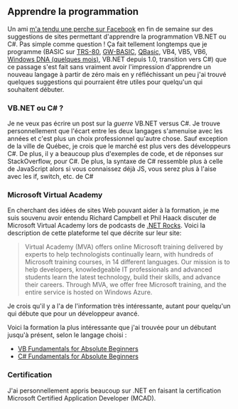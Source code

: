 ## Apprendre la programmation

Un ami [m'a tendu une perche sur Facebook](https://www.facebook.com/groups/saglac.io/permalink/627336317370492/?comment_id=627786390658818 ) en fin de semaine sur des suggestions de sites permettant d'apprendre la programmation VB.NET ou C#. Pas simple comme question ! Ça fait tellement longtemps que je programme (BASIC sur [TRS-80](http://fr.wikipedia.org/wiki/TRS-80), [GW-BASIC](http://en.wikipedia.org/wiki/GW-BASIC), [QBasic](http://en.wikipedia.org/wiki/QBasic),  VB4, VB5, VB6, [Windows DNA (quelques mois)](http://en.wikipedia.org/wiki/Windows_DNA), VB.NET depuis 1.0, transition vers C#) que ce passage s'est fait sans vraiment avoir l'impression d'apprendre un nouveau langage à partir de zéro mais en y réfléchissant un peu j'ai trouvé quelques suggestions qui pourraient être utiles pour quelqu'un qui souhaitent  débuter.

### VB.NET ou C# ?

Je ne veux pas écrire un post sur la *guerre* VB.NET versus C#. Je trouve personnellement que l'écart entre les deux langages s'amenuise avec les années et c'est plus un choix professionnel qu'autre chose. Sauf exception de la ville de Québec, je crois que le marché est plus vers des développeurs C#. De plus, il y a beaucoup plus d'exemples de code, et de réponses sur StackOverflow, pour C#. De plus, la syntaxe de C# ressemble plus à celle de JavaScript alors si vous connaissez déjà JS, vous serez plus à l'aise avec les if, switch, etc. de C#

### Microsoft Virtual Academy

En cherchant des idées de sites Web pouvant aider à la formation, je me suis souvenu avoir entendu Richard Campbell et Phil Haack discuter de Microsoft Virtual Academy lors de podcasts de [.NET Rocks](http://www.dotnetrocks.com/). Voici la description de cette plateforme tel que décrite sur leur site:

> Virtual Academy (MVA) offers online Microsoft training delivered by experts to help technologists continually learn, with hundreds of Microsoft training courses, in 14 different languages. Our mission is to help developers, knowledgeable IT professionals and advanced students learn the latest technology, build their skills, and advance their careers. Through MVA, we offer free Microsoft training, and the entire service is hosted on Windows Azure. 

Je crois qu'il y a l'a de l'information très intéressante, autant pour quelqu'un qui débute que pour un développeur avancé.

Voici la formation la plus intéressante que j'ai trouvée pour un débutant jusqu'à présent, selon le langage choisi :

* [VB Fundamentals for Absolute Beginners](http://www.microsoftvirtualacademy.com/training-courses/vb-fundamentals-for-absolute-beginners)
* [C# Fundamentals for Absolute Beginners](http://www.microsoftvirtualacademy.com/training-courses/c-fundamentals-for-absolute-beginners)

### Certification

J'ai personnellement appris beaucoup sur .NET en faisant la certification Microsoft Certified Application Developer (MCAD). 

 